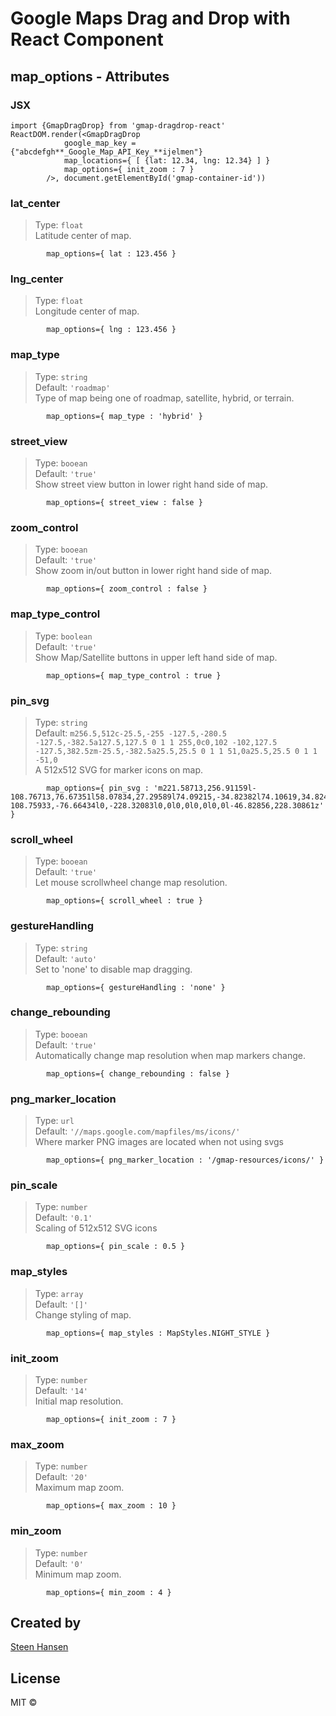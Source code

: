 # Google Maps Drag and Drop with React Component

## map_options - Attributes

### JSX

    import {GmapDragDrop} from 'gmap-dragdrop-react'
    ReactDOM.render(<GmapDragDrop
    			google_map_key ={"abcdefgh**_Google_Map_API_Key_**ijelmen"}
    			map_locations={ [ {lat: 12.34, lng: 12.34} ] }
    			map_options={ init_zoom : 7 }
    		/>, document.getElementById('gmap-container-id'))

### lat_center

> Type: `float`  
> Latitude center of map.

    		map_options={ lat : 123.456 }

### lng_center

> Type: `float`  
> Longitude center of map.

    		map_options={ lng : 123.456 }

### map_type

> Type: `string`  
> Default: `'roadmap'`  
> Type of map being one of roadmap, satellite, hybrid, or terrain.

    		map_options={ map_type : 'hybrid' }

### street_view

> Type: `booean`  
> Default: `'true'`  
> Show street view button in lower right hand side of map.

    		map_options={ street_view : false }

### zoom_control

> Type: `booean`  
> Default: `'true'`  
> Show zoom in/out button in lower right hand side of map.

    		map_options={ zoom_control : false }

### map_type_control

> Type: `boolean`  
> Default: `'true'`  
> Show Map/Satellite buttons in upper left hand side of map.

    		map_options={ map_type_control : true }

### pin_svg

> Type: `string`  
> Default: `m256.5,512c-25.5,-255 -127.5,-280.5 -127.5,-382.5a127.5,127.5 0 1 1 255,0c0,102 -102,127.5 -127.5,382.5zm-25.5,-382.5a25.5,25.5 0 1 1 51,0a25.5,25.5 0 1 1 -51,0`  
> A 512x512 SVG for marker icons on map.

    		map_options={ pin_svg : 'm221.58713,256.91159l-108.76713,76.67351l58.07834,27.29589l74.09215,-34.82382l74.10619,34.82484l58.07834,-27.29385l-108.75933,-76.66434l0,-228.32083l0,0l0,0l0,0l0,0l-46.82856,228.30861z' }

### scroll_wheel

> Type: `booean`  
> Default: `'true'`  
> Let mouse scrollwheel change map resolution.

    		map_options={ scroll_wheel : true }

### gestureHandling

> Type: `string`  
> Default: `'auto'`  
> Set to 'none' to disable map dragging.

    		map_options={ gestureHandling : 'none' }

### change_rebounding

> Type: `booean`  
> Default: `'true'`  
> Automatically change map resolution when map markers change.

    		map_options={ change_rebounding : false }

### png_marker_location

> Type: `url`  
> Default: `'//maps.google.com/mapfiles/ms/icons/'`  
> Where marker PNG images are located when not using svgs

    		map_options={ png_marker_location : '/gmap-resources/icons/' }

### pin_scale

> Type: `number`  
> Default: `'0.1'`  
> Scaling of 512x512 SVG icons

    		map_options={ pin_scale : 0.5 }

### map_styles

> Type: `array`  
> Default: `'[]'`  
> Change styling of map.

    		map_options={ map_styles : MapStyles.NIGHT_STYLE }

### init_zoom

> Type: `number`  
> Default: `'14'`  
> Initial map resolution.

    		map_options={ init_zoom : 7 }

### max_zoom

> Type: `number`  
> Default: `'20'`  
> Maximum map zoom.

    		map_options={ max_zoom : 10 }

### min_zoom

> Type: `number`  
> Default: `'0'`  
> Minimum map zoom.

    		map_options={ min_zoom : 4 }

## Created by

[Steen Hansen](https://github.com/steenhansen)

## License

MIT ©
